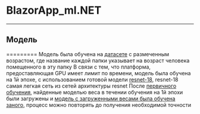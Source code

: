 # BlazorApp_ml.NET
------------------
## Модель
=========
Модель была обучена на [датасете](https://www.kaggle.com/windmen/age-predict) с размеченным возрастом, где название каждой папки указывает на возраст человека помещенного в эту папку
В связи с тем, что платформа, предоставляющая GPU имеет лимит по времени, модель была обучена на 1й эпохе, с использованием готовой модели [resnet-18](https://neurohive.io/ru/vidy-nejrosetej/resnet-34-50-101/),
resnet-18 самая легкая сеть из сетей архитектуры resnet
После [первичного обучения](https://github.com/Windmen05/BlazorApp_ml.NET/blob/main/First%20training.ipynb), найденные моделью веса в течении обучения на 1й эпохи были загружены и [модель с загруженными весами была обучена заного](https://github.com/Windmen05/BlazorApp_ml.NET/blob/main/recursive-training.ipynb),
процесс можно повторять до получения необходимой точности
